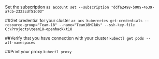 Set the subscription
`az account set --subscription "ddfa2498-b009-4639-a7cb-2322cdf51d03"`

##Get credential for your cluster
`az acs kubernetes get-credentials --resource-group="Team-18" --name="Team18MCk8s" --ssh-key-file C:\Projects\team18-openhack\t18`

##Verify that you have connection with your cluster
`kubectl get pods --all-namespaces`

##Print your proxy
`kubectl proxy`